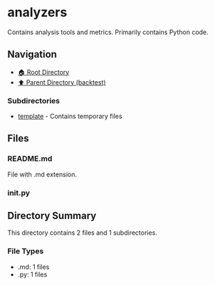 # analyzers

Contains analysis tools and metrics. Primarily contains Python code.

## Navigation

* [🏠 Root Directory](../../README.md)
* [⬆️ Parent Directory (backtest)](../README.md)

### Subdirectories

* [template](template/README.md) - Contains temporary files

## Files

### README.md

File with .md extension.

### __init__.py

## Directory Summary

This directory contains 2 files and 1 subdirectories.

### File Types

* .md: 1 files
* .py: 1 files
